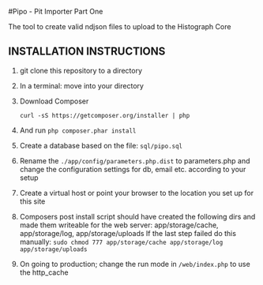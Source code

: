
#Pipo - Pit Importer Part One
 
The tool to create valid ndjson files to upload to the Histograph Core
 

## INSTALLATION INSTRUCTIONS

1. git clone this repository to a directory
2. In a terminal: move into your directory 
3. Download Composer

    `curl -sS https://getcomposer.org/installer | php`

3. And run `php composer.phar install`
4. Create a database based on the file: `sql/pipo.sql`
5. Rename the `./app/config/parameters.php.dist` to parameters.php and change the configuration settings for db, email etc. according to your setup
6. Create a virtual host or point your browser to the location you set up for this site
7. Composers post install script should have created the following dirs and made them writeable for the web server:
    app/storage/cache, app/storage/log, app/storage/uploads
If the last step failed do this manually:
    `sudo chmod 777 app/storage/cache app/storage/log app/storage/uploads`
8. On going to production; change the run mode in `/web/index.php` to use the http_cache 
